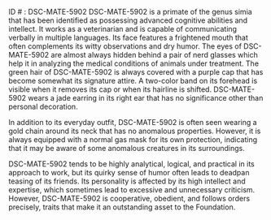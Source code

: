 ID # : DSC-MATE-5902
DSC-MATE-5902 is a primate of the genus simia that has been identified as possessing advanced cognitive abilities and intellect. It works as a veterinarian and is capable of communicating verbally in multiple languages. Its face features a frightened mouth that often complements its witty observations and dry humor. The eyes of DSC-MATE-5902 are almost always hidden behind a pair of nerd glasses which help it in analyzing the medical conditions of animals under treatment. The green hair of DSC-MATE-5902 is always covered with a purple cap that has become somewhat its signature attire. A two-color band on its forehead is visible when it removes its cap or when its hairline is shifted. DSC-MATE-5902 wears a jade earring in its right ear that has no significance other than personal decoration.

In addition to its everyday outfit, DSC-MATE-5902 is often seen wearing a gold chain around its neck that has no anomalous properties. However, it is always equipped with a normal gas mask for its own protection, indicating that it may be aware of some anomalous creatures in its surroundings.

DSC-MATE-5902 tends to be highly analytical, logical, and practical in its approach to work, but its quirky sense of humor often leads to deadpan teasing of its friends. Its personality is affected by its high intellect and expertise, which sometimes lead to excessive and unnecessary criticism. However, DSC-MATE-5902 is cooperative, obedient, and follows orders precisely, traits that make it an outstanding asset to the Foundation.